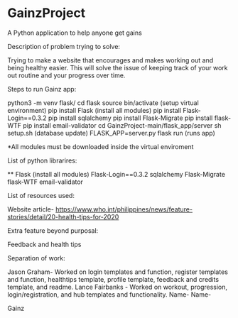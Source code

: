 # GainzProject
A Python application to help anyone get gains

Description of problem trying to solve:

  Trying to make a website that encourages and makes working out and being healthy easier.
  This will solve the issue of keeping track of your work out routine and your progress over time.
 
Steps to run Gainz app:

python3 -m venv flask/
cd flask
source bin/activate (setup virtual environment)
pip install Flask (install all modules)
pip install Flask-Login==0.3.2
pip install sqlalchemy
pip install Flask-Migrate
pip install flask-WTF
pip install email-validator
cd GainzProject-main/flask_app/server
sh setup.sh (database update)
FLASK_APP=server.py
flask run (runs app)

*All modules must be downloaded inside the virtual enviroment

List of python librarires:

**
Flask (install all modules)
Flask-Login==0.3.2
sqlalchemy
Flask-Migrate
flask-WTF
email-validator

List of resources used:

Website article- https://www.who.int/philippines/news/feature-stories/detail/20-health-tips-for-2020

Extra feature beyond purposal:

Feedback and health tips

Separation of work:

Jason Graham- Worked on login templates and function, register templates and function, healthtips template, profile template, feedback and credits template, and readme.
Lance Fairbanks - Worked on workout, progression, login/registration, and hub templates and functionality.
Name-
Name-

Gainz
